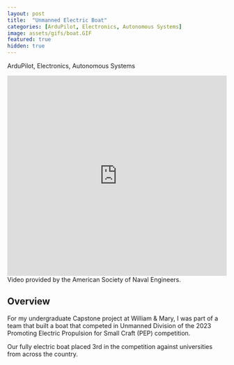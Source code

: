 ```yaml
---
layout: post
title:  "Unmanned Electric Boat"
categories: [ArduPilot, Electronics, Autonomous Systems]
image: assets/gifs/boat.GIF
featured: true
hidden: true
---
```


ArduPilot, Electronics, Autonomous Systems

<iframe src="https://www.facebook.com/plugins/video.php?height=314&href=https%3A%2F%2Fwww.facebook.com%2Fnavalengineers%2Fvideos%2F256584973783468%2F&show_text=false&width=560&t=0" width="100%" height="460" style="border:none;overflow:hidden" scrolling="no" frameborder="0" allowfullscreen="true" allow="autoplay; clipboard-write; encrypted-media; picture-in-picture; web-share" allowFullScreen="true"></iframe>
Video provided by the American Society of Naval Engineers.

## Overview

For my undergraduate Capstone project at William & Mary, I was part of a team that built a boat that competed in Unmanned Division of the 2023 Promoting Electric Propulsion for Small Craft (PEP) competition.

Our fully electric boat placed 3rd in the competition against universities from across the country.